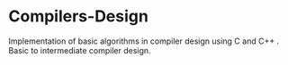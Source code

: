 # Compilers-Design
Implementation of basic algorithms in compiler design using C and C++ .
Basic to intermediate compiler design.
